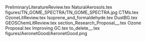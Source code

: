 PreliminaryLiteratureReview.tex
NaturalAerosols.tex
figures/TN_GOME_SPECTRA/TN_GOME_SPECTRA.jpg
CTMs.tex
OzoneLitReview.tex
Isoprene_and_formaldehyde.tex
DustBG.tex
GEOSChemLitReview.tex
section_Research_Proposal__.tex
Ozone Proposal.tex
Improving GC.tex
to_delete__.tex
figures/AeronetGood/AeronetGood.png
